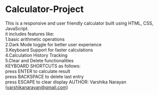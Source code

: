 # Calculator-Project
This is a responsive and user friendly calculator built using HTML, CSS, JavaScript.
<br>
it includes features like:
<br>
1.basic arithmetic operations
<br>
2.Dark Mode toggle for better user experience
<br>
3.Keyboard Support for faster calculations
<br>
4.Calculation History Tracking
<br>
5.Clear and Delete functionalities
<br>
KEYBOARD SHORTCUTS as follows:
<br>
press ENTER to calculate result
<br>
press BACKSPACE to delete last entry
<br>
press ESCAPE to clear display
AUTHOR: Varshika Narayan (varshikanarayan@gmail.com)
